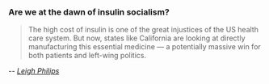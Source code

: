 ### Are we at the dawn of insulin socialism?

> The high cost of insulin is one of the great injustices of the US health care system. But now, states like California are looking at directly manufacturing this essential medicine — a potentially massive win for both patients and left-wing politics.

-- <cite>[Leigh Philips][1]</cite>

[1]: https://jacobin.com/2022/08/insulin-manufacturing-diabetes-health-care-pharmaceutical-industry
